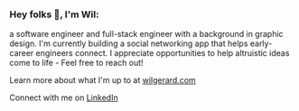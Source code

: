 ### Hey folks 👋, I'm Wil:

a software engineer and full-stack engineer with a background in graphic design. I'm currently building a social networking app that helps early-career engineers connect. I appreciate opportunities to help altruistic ideas come to life - Feel free to reach out!
 
Learn more about what I'm up to at [wilgerard.com](https://www.wilgerard.com/) 

Connect with me on [LinkedIn](https://www.linkedin.com/in/wilgerard/)
